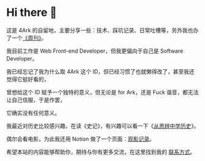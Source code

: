 # Hi there 👋

这是 4Ark 的自留地，主要分享一些：技术、踩坑记录、日常吐槽等，另外我也办了一个[《周刊》](/weekly)。

我目前工作是 Web Front-end Developer，但我更偏向于自己是 Software Developer。

我已经忘记了我为什么取 4Ark 这个 ID，但已经习惯了也就懒得改了，甚至我还觉得它挺好看的，

曾想给这个 ID 赋予一个独特的意义，但无论是 for Ark，还是 Fuck 谐音，都无法让自己信服，于是作罢，

它确实没有任何意义。

我最近对历史比较感兴趣，在读《史记》，有兴趣可以看一下《[从思辨中学历史](/posts/cong-si-bina-xue-xi-li-shi.html)》。

偶尔会看电影，为此我还用 Notion 做了一个页面：[观影记录](https://4ark.notion.site/4b4180c7bf3249c2b47bc9127150b240?v=3df58ff87655451c9873a8aadd9a72db)。

希望本站的内容能够帮助你，期待与你有更多交流，在这里找到我的 [联系方式](/)。
